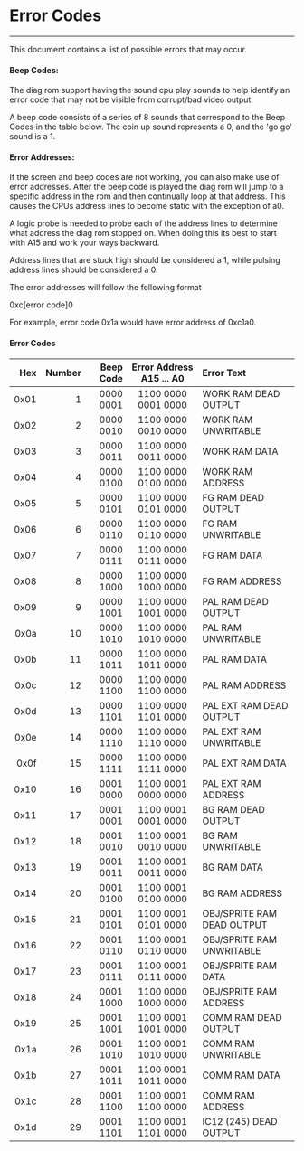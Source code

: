 # Error Codes
---
This document contains a list of possible errors that may occur.

#### Beep Codes:
The diag rom support having the sound cpu play sounds to help
identify an error code that may not be visible from corrupt/bad
video output.

A beep code consists of a series of 8 sounds that correspond to
the Beep Codes in the table below.  The coin up sound represents
a 0, and the 'go go' sound is a 1.

#### Error Addresses:
If the screen and beep codes are not working, you can also make use of error
addresses.  After the beep code is played the diag rom will jump to a specific
address in the rom and then continually loop at that address.  This causes the
CPUs address lines to become static with the exception of a0.

A logic probe is needed to probe each of the address lines to determine what
address the diag rom stopped on.  When doing this its best to start with A15
and work your ways backward.

Address lines that are stuck high should be considered a 1, while pulsing
address lines should be considered a 0.

The error addresses will follow the following format

0xc[error code]0

For example, error code 0x1a would have error address of 0xc1a0.

#### Error Codes
|  Hex  | Number | Beep Code | Error Address A15 ... A0 |Error Text |
| ----: | -----: | --------: | :-----------------------:|:--------- |
|  0x01 |      1 | 0000 0001 | 1100 0000 0001 0000      | WORK RAM DEAD OUTPUT |
|  0x02 |      2 | 0000 0010 | 1100 0000 0010 0000      | WORK RAM UNWRITABLE |
|  0x03 |      3 | 0000 0011 | 1100 0000 0011 0000      | WORK RAM DATA |
|  0x04 |      4 | 0000 0100 | 1100 0000 0100 0000      | WORK RAM ADDRESS |
|  0x05 |      5 | 0000 0101 | 1100 0000 0101 0000      | FG RAM DEAD OUTPUT |
|  0x06 |      6 | 0000 0110 | 1100 0000 0110 0000      | FG RAM UNWRITABLE |
|  0x07 |      7 | 0000 0111 | 1100 0000 0111 0000      | FG RAM DATA |
|  0x08 |      8 | 0000 1000 | 1100 0000 1000 0000      | FG RAM ADDRESS |
|  0x09 |      9 | 0000 1001 | 1100 0000 1001 0000      | PAL RAM DEAD OUTPUT |
|  0x0a |     10 | 0000 1010 | 1100 0000 1010 0000      | PAL RAM UNWRITABLE |
|  0x0b |     11 | 0000 1011 | 1100 0000 1011 0000      | PAL RAM DATA |
|  0x0c |     12 | 0000 1100 | 1100 0000 1100 0000      | PAL RAM ADDRESS |
|  0x0d |     13 | 0000 1101 | 1100 0000 1101 0000      | PAL EXT RAM DEAD OUTPUT |
|  0x0e |     14 | 0000 1110 | 1100 0000 1110 0000      | PAL EXT RAM UNWRITABLE |
|  0x0f |     15 | 0000 1111 | 1100 0000 1111 0000      | PAL EXT RAM DATA |
|  0x10 |     16 | 0001 0000 | 1100 0001 0000 0000      | PAL EXT RAM ADDRESS |
|  0x11 |     17 | 0001 0001 | 1100 0001 0001 0000      | BG RAM DEAD OUTPUT |
|  0x12 |     18 | 0001 0010 | 1100 0001 0010 0000      | BG RAM UNWRITABLE |
|  0x13 |     19 | 0001 0011 | 1100 0001 0011 0000      | BG RAM DATA |
|  0x14 |     20 | 0001 0100 | 1100 0001 0100 0000      | BG RAM ADDRESS |
|  0x15 |     21 | 0001 0101 | 1100 0001 0101 0000      | OBJ/SPRITE RAM DEAD OUTPUT |
|  0x16 |     22 | 0001 0110 | 1100 0001 0110 0000      | OBJ/SPRITE RAM UNWRITABLE |
|  0x17 |     23 | 0001 0111 | 1100 0001 0111 0000      | OBJ/SPRITE RAM DATA |
|  0x18 |     24 | 0001 1000 | 1100 0000 1000 0000      | OBJ/SPRITE RAM ADDRESS |
|  0x19 |     25 | 0001 1001 | 1100 0001 1001 0000      | COMM RAM DEAD OUTPUT |
|  0x1a |     26 | 0001 1010 | 1100 0001 1010 0000      | COMM RAM UNWRITABLE |
|  0x1b |     27 | 0001 1011 | 1100 0001 1011 0000      | COMM RAM DATA |
|  0x1c |     28 | 0001 1100 | 1100 0001 1100 0000      | COMM RAM ADDRESS |
|  0x1d |     29 | 0001 1101 | 1100 0001 1101 0000      | IC12 (245) DEAD OUTPUT |
